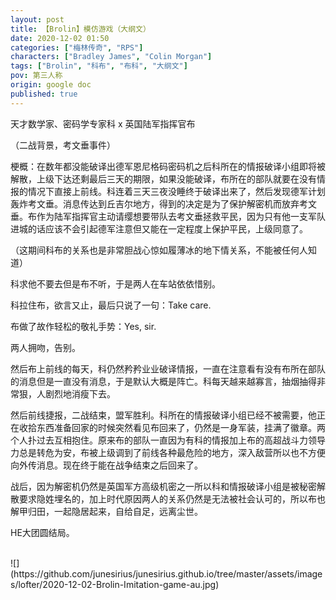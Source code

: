 ```yaml
---
layout: post
title: 【Brolin】模仿游戏（大纲文）
date: 2020-12-02 01:50
categories: ["梅林传奇", "RPS"]
characters: ["Bradley James", "Colin Morgan"]
tags: ["Brolin", "科布", "布科", "大纲文"]
pov: 第三人称
origin: google doc
published: true
---
```


天才数学家、密码学专家科 x 英国陆军指挥官布

（二战背景，考文垂事件）

梗概：在数年都没能破译出德军恩尼格码密码机之后科所在的情报破译小组即将被解散，上级下达还剩最后三天的期限，如果没能破译，布所在的部队就要在没有情报的情况下直接上前线。科连着三天三夜没睡终于破译出来了，然后发现德军计划轰炸考文垂。消息传达到丘吉尔地方，得到的决定是为了保护解密机而放弃考文垂。布作为陆军指挥官主动请缨想要带队去考文垂拯救平民，因为只有他一支军队进城的话应该不会引起德军注意但又能在一定程度上保护平民，上级同意了。

（这期间科布的关系也是非常胆战心惊如履薄冰的地下情关系，不能被任何人知道）

科求他不要去但是布不听，于是两人在车站依依惜别。

科拉住布，欲言又止，最后只说了一句：Take care.

布做了故作轻松的敬礼手势：Yes, sir.

两人拥吻，告别。

然后布上前线的每天，科仍然矜矜业业破译情报，一直在注意看有没有布所在部队的消息但是一直没有消息，于是默认大概是阵亡。科每天越来越寡言，抽烟抽得非常狠，人剧烈地消瘦下去。

然后前线捷报，二战结束，盟军胜利。科所在的情报破译小组已经不被需要，他正在收拾东西准备回家的时候突然看见布回来了，仍然是一身军装，挂满了徽章。两个人扑过去互相抱住。原来布的部队一直因为有科的情报加上布的高超战斗力领导力总是转危为安，布被上级调到了前线各种最危险的地方，深入敌营所以也不方便向外传消息。现在终于能在战争结束之后回来了。

战后，因为解密机仍然是英国军方高级机密之一所以科和情报破译小组是被秘密解散要求隐姓埋名的，加上时代原因两人的关系仍然是无法被社会认可的，所以布也解甲归田，一起隐居起来，自给自足，远离尘世。

HE大团圆结局。

<br>
![](https://github.com/junesirius/junesirius.github.io/tree/master/assets/images/lofter/2020-12-02-Brolin-Imitation-game-au.jpg)
